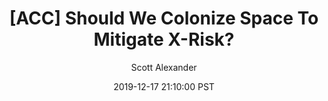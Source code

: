 ---
layout: podcast
title: "[ACC] Should We Colonize Space To Mitigate X-Risk?"
author: Scott Alexander
description: https://slatestarcodex.com/2019/12/17/acc-should-we-colonize-space-to-mitigate-x-risk/
date: 2019-12-17 21:10:00 PST
length: 5549318
duration: 1387
guid: acc-should-we-colonize-space-to-mitigate-x-risk
---